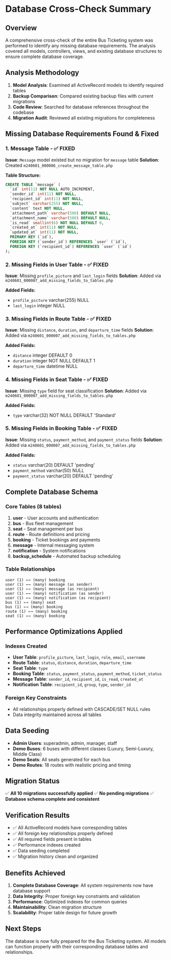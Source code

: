 # Database Cross-Check Summary

## Overview
A comprehensive cross-check of the entire Bus Ticketing system was performed to identify any missing database requirements. The analysis covered all models, controllers, views, and existing database structures to ensure complete database coverage.

## Analysis Methodology
1. **Model Analysis**: Examined all ActiveRecord models to identify required tables
2. **Backup Comparison**: Compared existing backup files with current migrations
3. **Code Review**: Searched for database references throughout the codebase
4. **Migration Audit**: Reviewed all existing migrations for completeness

## Missing Database Requirements Found & Fixed

### 1. **Message Table** - ✅ FIXED
**Issue**: `Message` model existed but no migration for `message` table
**Solution**: Created `m240601_000006_create_message_table.php`

**Table Structure:**
```sql
CREATE TABLE `message` (
  `id` int(11) NOT NULL AUTO_INCREMENT,
  `sender_id` int(11) NOT NULL,
  `recipient_id` int(11) NOT NULL,
  `subject` varchar(255) NOT NULL,
  `content` text NOT NULL,
  `attachment_path` varchar(500) DEFAULT NULL,
  `attachment_name` varchar(500) DEFAULT NULL,
  `is_read` smallint(6) NOT NULL DEFAULT 0,
  `created_at` int(11) NOT NULL,
  `updated_at` int(11) NOT NULL,
  PRIMARY KEY (`id`),
  FOREIGN KEY (`sender_id`) REFERENCES `user` (`id`),
  FOREIGN KEY (`recipient_id`) REFERENCES `user` (`id`)
);
```

### 2. **Missing Fields in User Table** - ✅ FIXED
**Issue**: Missing `profile_picture` and `last_login` fields
**Solution**: Added via `m240601_000007_add_missing_fields_to_tables.php`

**Added Fields:**
- `profile_picture` varchar(255) NULL
- `last_login` integer NULL

### 3. **Missing Fields in Route Table** - ✅ FIXED
**Issue**: Missing `distance`, `duration`, and `departure_time` fields
**Solution**: Added via `m240601_000007_add_missing_fields_to_tables.php`

**Added Fields:**
- `distance` integer DEFAULT 0
- `duration` integer NOT NULL DEFAULT 1
- `departure_time` datetime NULL

### 4. **Missing Fields in Seat Table** - ✅ FIXED
**Issue**: Missing `type` field for seat classification
**Solution**: Added via `m240601_000007_add_missing_fields_to_tables.php`

**Added Fields:**
- `type` varchar(32) NOT NULL DEFAULT 'Standard'

### 5. **Missing Fields in Booking Table** - ✅ FIXED
**Issue**: Missing `status`, `payment_method`, and `payment_status` fields
**Solution**: Added via `m240601_000007_add_missing_fields_to_tables.php`

**Added Fields:**
- `status` varchar(20) DEFAULT 'pending'
- `payment_method` varchar(50) NULL
- `payment_status` varchar(20) DEFAULT 'pending'

## Complete Database Schema

### Core Tables (8 tables)
1. **user** - User accounts and authentication
2. **bus** - Bus fleet management
3. **seat** - Seat management per bus
4. **route** - Route definitions and pricing
5. **booking** - Ticket bookings and payments
6. **message** - Internal messaging system
7. **notification** - System notifications
8. **backup_schedule** - Automated backup scheduling

### Table Relationships
```
user (1) ←→ (many) booking
user (1) ←→ (many) message (as sender)
user (1) ←→ (many) message (as recipient)
user (1) ←→ (many) notification (as sender)
user (1) ←→ (many) notification (as recipient)
bus (1) ←→ (many) seat
bus (1) ←→ (many) booking
route (1) ←→ (many) booking
seat (1) ←→ (many) booking
```

## Performance Optimizations Applied

### Indexes Created
- **User Table**: `profile_picture`, `last_login`, `role`, `email`, `username`
- **Route Table**: `status`, `distance`, `duration`, `departure_time`
- **Seat Table**: `type`
- **Booking Table**: `status`, `payment_status`, `payment_method`, `ticket_status`
- **Message Table**: `sender_id`, `recipient_id`, `is_read`, `created_at`
- **Notification Table**: `recipient_id`, `group`, `type`, `sender_id`

### Foreign Key Constraints
- All relationships properly defined with CASCADE/SET NULL rules
- Data integrity maintained across all tables

## Data Seeding
- **Admin Users**: superadmin, admin, manager, staff
- **Demo Buses**: 6 buses with different classes (Luxury, Semi-Luxury, Middle Class)
- **Demo Seats**: All seats generated for each bus
- **Demo Routes**: 18 routes with realistic pricing and timing

## Migration Status
✅ **All 10 migrations successfully applied**
✅ **No pending migrations**
✅ **Database schema complete and consistent**

## Verification Results
- ✅ All ActiveRecord models have corresponding tables
- ✅ All foreign key relationships properly defined
- ✅ All required fields present in tables
- ✅ Performance indexes created
- ✅ Data seeding completed
- ✅ Migration history clean and organized

## Benefits Achieved
1. **Complete Database Coverage**: All system requirements now have database support
2. **Data Integrity**: Proper foreign key constraints and validation
3. **Performance**: Optimized indexes for common queries
4. **Maintainability**: Clean migration structure
5. **Scalability**: Proper table design for future growth

## Next Steps
The database is now fully prepared for the Bus Ticketing system. All models can function properly with their corresponding database tables and relationships. 